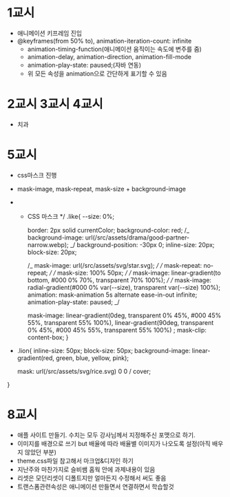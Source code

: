 # 1교시

- 애니메이션 키프레임 진입
- @keyframes(from 50% to), animation-iteration-count: infinite
  - animation-timing-function(애니메이션 움직이는 속도에 변주를 줌)
  - animation-delay, animation-direction, animation-fill-mode
  - animation-play-state: paused;(자바 연동)
  - 위 모든 속성을 animation으로 간단하게 표기할 수 있음

# 2교시 3교시 4교시

- 치과

# 5교시

- css마스크 진행
- mask-image, mask-repeat, mask-size + background-image
- - CSS 마스크 \*/
    .like{
    --size: 0%;

    border: 2px solid currentColor;
    background-color: red;
    /_ background-image: url(/src/assets/drama/good-partner-narrow.webp); _/
    background-position: -30px 0;
    inline-size: 20px;
    block-size: 20px;

    /_ mask-image: url(/src/assets/svg/star.svg); _/
    /_ mask-repeat: no-repeat; _/
    /_ mask-size: 100% 50px; _/
    /_ mask-image: linear-gradient(to bottom, #000 0% 70%, transparent 70% 100%); _/
    /_ mask-image: radial-gradient(#000 0% var(--size), transparent var(--size) 100%);
    animation: mask-animation 5s alternate ease-in-out infinite;
    animation-play-state: paused; _/

    mask-image:
    linear-gradient(0deg, transparent 0% 45%, #000 45% 55%, transparent 55% 100%),
    linear-gradient(90deg, transparent 0% 45%, #000 45% 55%, transparent 55% 100%)
    ;
    mask-clip: content-box;
    }

- .lion{
  inline-size: 50px;
  block-size: 50px;
  background-image: linear-gradient(red, green, blue, yellow, pink);

  mask: url(/src/assets/svg/rice.svg) 0 0 / cover;

}

# 8교시

- 애플 사이트 만들기. 수치는 모두 강사님께서 지정해주신 포맷으로 하기.
- 이미지를 배경으로 쓰기 but 배율에 따라 배율별 이미지가 나오도록 설정(아직 배우지 않았던 부분)
- theme.css파일 참고해서 마크업&디자인 하기
- 지난주와 마찬가지로 슬비쌤 홈웍 안에 과제내용이 있음
- 리셋은 모던리셋이 디폴트지만 얼마든지 수정해서 써도 좋음
- 트랜스폼관련속성은 애니메이션 만들면서 연결하면서 학습할것
